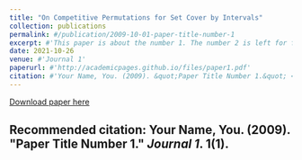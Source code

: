 ```yaml
---
title: "On Competitive Permutations for Set Cover by Intervals"
collection: publications
permalink: #/publication/2009-10-01-paper-title-number-1
excerpt: #'This paper is about the number 1. The number 2 is left for future work.'
date: 2021-10-26
venue: #'Journal 1'
paperurl: #'http://academicpages.github.io/files/paper1.pdf'
citation: #'Your Name, You. (2009). &quot;Paper Title Number 1.&quot; <i>Journal 1</i>. 1(1).'
---
```


[Download paper here](http://jackycheng1999.github.io/files/interval_cover.pdf)

## Recommended citation: Your Name, You. (2009). "Paper Title Number 1." <i>Journal 1</i>. 1(1).